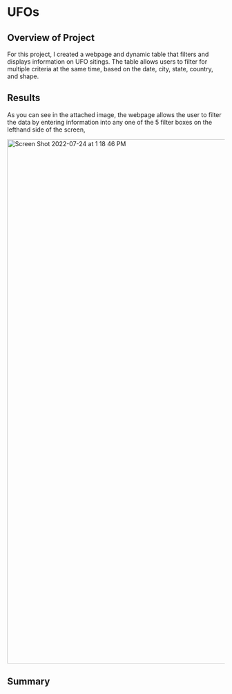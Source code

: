 # UFOs
## Overview of Project
For this project, I created a webpage and dynamic table that filters and displays information on UFO sitings. The table allows users to filter for multiple criteria at the same time, based on the date, city, state, country, and shape.


## Results
As you can see in the attached image, the webpage allows the user to filter the data by entering information into any one of the 5 filter boxes on the lefthand side of the screen, 

<img width="1211" alt="Screen Shot 2022-07-24 at 1 18 46 PM" src="https://user-images.githubusercontent.com/105119531/180658778-26a857ca-eaa8-4f39-92a0-584216f5727d.png">


## Summary
